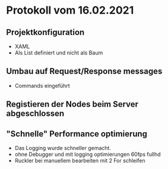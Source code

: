 # Protokoll vom 16.02.2021

## Projektkonfiguration
- XAML
- Als List definiert und nicht als Baum

## Umbau auf Request/Response messages
- Commands eingeführt

## Registieren der Nodes beim Server abgeschlossen

## "Schnelle" Performance optimierung
- Das Logging wurde schneller gemacht.
- ohne Debugger und mit logging optimierungen 60fps fullhd
- Ruckler bei manuellem bearbeiten mit 2 For schleifen

 